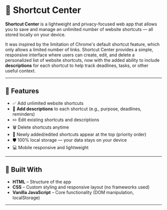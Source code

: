 # 🔖 Shortcut Center

**Shortcut Center** is a lightweight and privacy-focused web app that allows you to save and manage an unlimited number of website shortcuts — all stored locally on your device.

It was inspired by the limitation of Chrome's default shortcut feature, which only allows a limited number of links. Shortcut Center provides a simple, responsive interface where users can create, edit, and delete a personalized list of website shortcuts, now with the added ability to include **descriptions** for each shortcut to help track deadlines, tasks, or other useful context.

---

## 🚀 Features

- ✅ Add unlimited website shortcuts
- 📝 **Add descriptions** to each shortcut (e.g., purpose, deadlines, reminders)
- ✏️ Edit existing shortcuts and descriptions
- 🗑️ Delete shortcuts anytime
- 📌 Newly added/edited shortcuts appear at the top (priority order)
- 🛡️ 100% local storage — your data stays on your device
- 💻 Mobile responsive and lightweight

---

## 🧰 Built With

- **HTML** – Structure of the app
- **CSS** – Custom styling and responsive layout (no frameworks used)
- **Vanilla JavaScript** – Core functionality (DOM manipulation, localStorage)

---